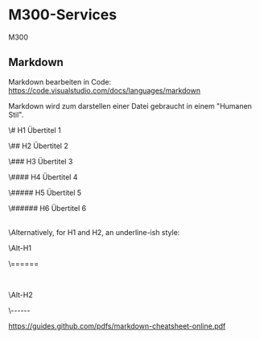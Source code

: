 # M300-Services
M300

## Markdown
Markdown bearbeiten in Code:
https://code.visualstudio.com/docs/languages/markdown

Markdown wird zum darstellen einer Datei gebraucht in einem "Humanen Stil".


<p> \# H1 Übertitel 1 </p>
<p> \## H2 Übertitel 2 </p>
<p> \### H3 Übertitel 3 </p>
<p> \#### H4 Übertitel 4 </p>
<p> \##### H5 Übertitel 5 </p>
<p> \###### H6 Übertitel 6 </p>
<br>
\Alternatively, for H1 and H2, an underline-ish style:
<br>
<p> \Alt-H1 </p>
<p> \====== </p>
<br>
<p> \Alt-H2 </p>
<p> \------ </p>

https://guides.github.com/pdfs/markdown-cheatsheet-online.pdf
